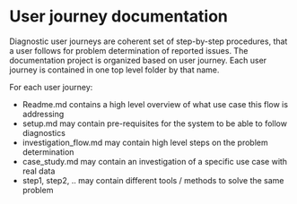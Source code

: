 # User journey documentation
Diagnostic user journeys are coherent set of step-by-step procedures,
that a user follows for problem determination of reported issues.
The documentation project is organized based on user journey.
Each user journey is contained in one top level folder by that name.

For each user journey:
  -  Readme.md contains a high level overview of what use case this flow is addressing
  - setup.md may contain pre-requisites for the system to be able to follow diagnostics
  - investigation_flow.md may contain high level steps on the problem determination
  - case_study.md may contain an investigation of a specific use case with real data
  - step1, step2, .. may contain different tools / methods to solve the same problem
